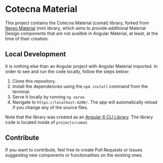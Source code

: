 # Cotecna Material

This project contains the Cotecna Material (comat) library, forked from [Nereo Material](https://github.com/nereolopez/nereo-material) (nm) library, which aims to provide additional Material Design components that are not availble in Angular Material, at least, at the time of their creation. 

## Local Development

It is nothing else than an Angular project with Angular Material imported. In order to see and run the code locally, follow the steps below:

1. Clone this repository.
2. Install the dependencies using the `npm install` command from the terminal.
3. Serve it locally by running `ng serve`. 
4. Navigate to `https://localhost:4200/`. The app will automatically reload if you change any of the source files.

Note that the library was created as an [Angular 6 CLI Library](https://github.com/angular/angular-cli/wiki/stories-create-library). The library code is located inside of `projects/comat`.


## Contribute
If you want to contribute, feel free to create Pull Requests or Issues suggesting new components or functionalities on the existing ones.